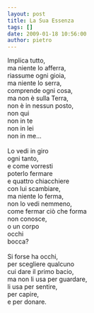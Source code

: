 ```yaml
---
layout: post
title: La Sua Essenza
tags: []
date: 2009-01-18 10:56:00
author: pietro
---
```

Implica tutto,<br/>ma niente lo afferra,<br/>riassume ogni gioia,<br/>ma niente lo serra,<br/>comprende ogni cosa,<br/>ma non è sulla Terra,<br/>non è in nessun posto,<br/>non qui<br/>non in te<br/>non in lei<br/>non in me...<br/><br/>Lo vedi in giro<br/>ogni tanto,<br/>e come vorresti<br/>poterlo fermare<br/>e quattro chiacchiere<br/>con lui scambiare,<br/>ma niente lo ferma,<br/>non lo vedi nemmeno,<br/>come fermar ciò che forma<br/>non conosce,<br/>o un corpo<br/>occhi<br/>bocca?<br/><br/>Si forse ha occhi,<br/>per scegliere qualcuno<br/>cui dare il primo bacio,<br/>ma non li usa per guardare,<br/>li usa per sentire,<br/>per capire,<br/>e per donare.
